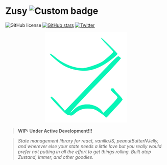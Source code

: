 # Zusy ![Custom badge](https://img.shields.io/endpoint?color=07f5b7&label=%20ZUSY%20&style=for-the-badge&url=https%3A%2F%2Fzusy-shield-yeif9t286ue5.runkit.sh%2F)


![GitHub license](https://img.shields.io/github/license/DaneTheory/Zusy?color=ffffff&style=for-the-badge)
[![GitHub stars](https://img.shields.io/github/stars/DaneTheory/Zusy?color=fcde8a&logoColor=ffffff&style=for-the-badge)](https://github.com/DaneTheory/Zusy/stargazers)
[![Twitter](https://img.shields.io/twitter/url?label=Show%20Some%20Love&url=https%3A%2F%2Ftwitter.com%2FGod_Dane)](https://twitter.com/intent/tweet?text=Wow:&url=https%3A%2F%2Fgithub.com%2FDaneTheory%2FZusy)

<p align="center">
  <img src="https://github.com/DaneTheory/Zusy/blob/main/assets/images/OPTI/logo-1.png" width="256" title="Zusy Logo">
</p>

> **WIP: Under Active Development!!!**

> _State management library for react, vanillaJS, peanutButterNJelly, and wherever else your state needs a little love but you really would prefer not putting in all the effort to get things rolling. Built atop Zustand, Immer, and other goodies._
